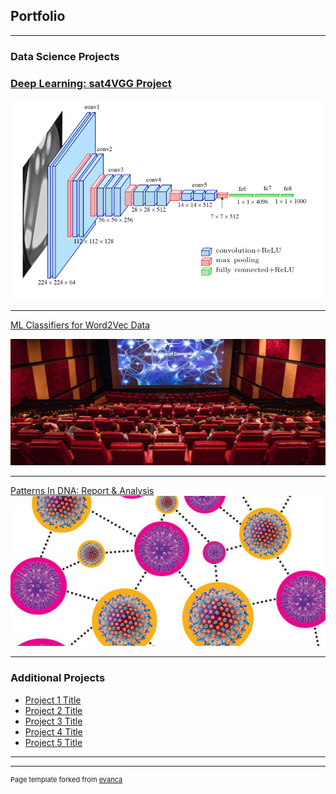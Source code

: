 ## Portfolio

---

### Data Science Projects 

### [Deep Learning: sat4VGG Project](https://github.com/ayonantonio04/sat4VGG_project)

<img src="images/vgg16_Architecture_color.png"/>

---
[ML Classifiers for Word2Vec Data](https://github.com/ayonantonio04/ML_Classifier_Applications_on_Word2VecData)

<img src="images/movie_theater.jpg"/>

---
[Patterns In DNA: Report & Analysis](https://github.com/ayonantonio04/R_Project_Series/tree/master/Case_Study_3)
<img src="images/cmv_virus.jpeg"/>

---

### Additional Projects

- [Project 1 Title](http://example.com/)
- [Project 2 Title](http://example.com/)
- [Project 3 Title](http://example.com/)
- [Project 4 Title](http://example.com/)
- [Project 5 Title](http://example.com/)

---




---
<p style="font-size:11px">Page template forked from <a href="https://github.com/evanca/quick-portfolio">evanca</a></p>
<!-- Remove above link if you don't want to attibute -->
